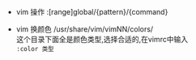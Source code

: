 - vim 操作
:[range]global/{pattern}/{command}

- vim 换颜色
/usr/share/vim/vimNN/colors/<br>
这个目录下面全是颜色类型,选择合适的,在vimrc中输入<br>
`:color 类型`
